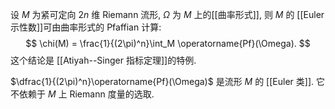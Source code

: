 
设 $M$ 为紧可定向 $2n$ 维 Riemann 流形, $\Omega$ 为 $M$ 上的[[曲率形式]], 则 $M$ 的 [[Euler 示性数]]可由曲率形式的 Pfaffian 计算:
$$
\chi(M) = \frac{1}{(2\pi)^n}\int_M \operatorname{Pf}(\Omega).
$$
这个结论是 [[Atiyah--Singer 指标定理]]的特例.

$\dfrac{1}{(2\pi)^n}\operatorname{Pf}(\Omega)$ 是流形 $M$ 的 [[Euler 类]]. 它不依赖于 $M$ 上 Riemann 度量的选取.